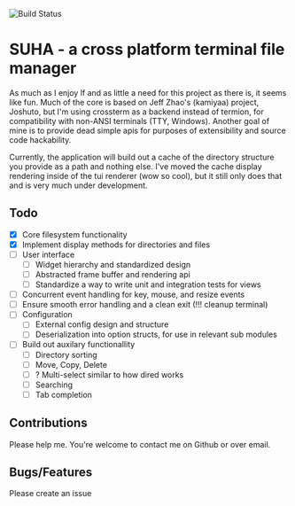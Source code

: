 ![Build Status](https://app.circleci.com/pipelines/github/justincremer/suha?branch=main)

# SUHA - a cross platform terminal file manager

As much as I enjoy lf and as little a need for this project as there is, it seems like fun.
Much of the core is based on Jeff Zhao's (kamiyaa) project, Joshuto, but I'm using crossterm
as a backend instead of termion, for compatibility with non-ANSI terminals (TTY, Windows).
Another goal of mine is to provide dead simple apis for purposes of extensibility and source
code hackability.

Currently, the application will build out a cache of the directory structure you provide as a path
and nothing else.  I've moved the cache display rendering inside of the tui renderer (wow so cool),
but it still only does that and is very much under development.

## Todo

- [x] Core filesystem functionality 
- [x] Implement display methods for directories and files
- [ ] User interface
  - [ ] Widget hierarchy and standardized design
  - [ ] Abstracted frame buffer and rendering api
  - [ ] Standardize a way to write unit and integration tests for views
- [ ] Concurrent event handling for key, mouse, and resize events
- [ ] Ensure smooth error handling and a clean exit (!!! cleanup terminal)
- [ ] Configuration
  - [ ] External config design and structure 
  - [ ] Deserialization into option structs, for use in relevant sub modules
- [ ] Build out auxilary functionallity
  - [ ] Directory sorting
  - [ ] Move, Copy, Delete
  - [ ] ? Multi-select similar to how dired works 
  - [ ] Searching
  - [ ] Tab completion

## Contributions

Please help me.  You're welcome to contact me on Github or over email.

## Bugs/Features

Please create an issue
